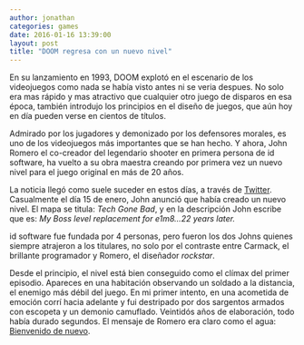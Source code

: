 ```yaml
---
author: jonathan
categories: games
date: 2016-01-16 13:39:00
layout: post
title: "DOOM regresa con un nuevo nivel"
---
```


En su lanzamiento en 1993, DOOM explotó en el escenario de los videojuegos como nada se había visto antes ni se veria despues. No solo era mas rápido y mas atractivo que cualquier otro juego de disparos en esa época, también introdujo los principios en el diseño de juegos, que aún hoy en día pueden verse en cientos de títulos<!--more-->.

Admirado por los jugadores y demonizado por los defensores morales, es uno de los videojuegos más importantes que se han hecho. Y ahora, John Romero el co-creador del legendario shooter en primera persona de id software, ha vuelto a su obra maestra creando por primera vez un nuevo nivel para el juego original en más de 20 años.

La noticia llegó como suele suceder en estos días, a través de [Twitter][tweet]. Casualmente el día 15 de enero, John anunció que había creado un nuevo nivel. El mapa se titula: *Tech Gone Bad*, y en la descripción John escribe que es: *My Boss level replacement for e1m8…22 years later.*

id software fue fundada por 4 personas, pero fueron los dos Johns quienes siempre atrajeron a los titulares, no solo por el contraste entre Carmack, el brillante programador y Romero, el diseñador *rockstar*.

Desde el principio, el nivel está bien conseguido como el clímax del primer episodio. Apareces en una habitación observando un soldado a la distancia, el enemigo más débil del juego. En mi primer intento, en una acometida de emoción corrí hacia adelante y fui destripado por dos sargentos armados con escopeta y un demonio camuflado. Veintidós años de elaboración, todo había durado segundos. El mensaje de Romero era claro como el agua: [Bienvenido de nuevo][game-screenshot].

[tweet]: https://twitter.com/romero/status/688054778790834176
[game-screenshot]: https://www.flickr.com/photos/jonathan_zuniga/25541442792/in/album-72157665543500781/
